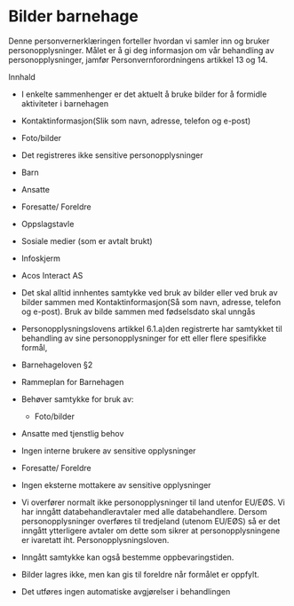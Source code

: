 # Bilder barnehage


  

Denne personvernerklæringen forteller hvordan vi samler inn og bruker personopplysninger. Målet er å gi deg informasjon om vår behandling av personopplysninger, jamfør Personvernforordningens artikkel 13 og 14.

  

Innhald

*   I enkelte sammenhenger er det aktuelt å bruke bilder for å formidle aktiviteter i barnehagen  
    
*   Kontaktinformasjon(Slik som navn, adresse, telefon og e-post)  
    
*   Foto/bilder  
    
*   Det registreres ikke sensitive personopplysninger  
    
*   Barn  
    
*   Ansatte  
    
*   Foresatte/ Foreldre  
    
*   Oppslagstavle  
    
*   Sosiale medier (som er avtalt brukt)  
    
*   Infoskjerm  
    
*   Acos Interact AS  
    
*   Det skal alltid innhentes samtykke ved bruk av bilder eller ved bruk av bilder sammen med Kontaktinformasjon(Så som navn, adresse, telefon og e-post). Bruk av bilde sammen med fødselsdato skal unngås  
    
*   Personopplysningslovens artikkel 6.1.a)den registrerte har samtykket til behandling av sine personopplysninger for ett eller flere spesifikke formål,  
    
*   Barnehageloven §2  
    
*   Rammeplan for Barnehagen  
    
*   Behøver samtykke for bruk av:  
    
    *   Foto/bilder
    
*   Ansatte med tjenstlig behov  
    
*   Ingen interne brukere av sensitive opplysninger  
    
*   Foresatte/ Foreldre  
    
*   Ingen eksterne mottakere av sensitive opplysninger  
    
*   Vi overfører normalt ikke personopplysninger til land utenfor EU/EØS. Vi har inngått databehandleravtaler med alle databehandlere. Dersom personopplysninger overføres til tredjeland (utenom EU/EØS) så er det inngått ytterligere avtaler om dette som sikrer at personopplysningene er ivaretatt iht. Personopplysningsloven.  
    
*   Inngått samtykke kan også bestemme oppbevaringstiden.  
    
*   Bilder lagres ikke, men kan gis til foreldre når formålet er oppfylt.  
    
*   Det utføres ingen automatiske avgjørelser i behandlingen